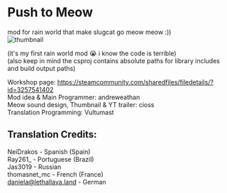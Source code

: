 # Push to Meow
mod for rain world that make slugcat go meow meow :))  
![thumbnail](https://github.com/Andrew-Eathan/push-to-meow/assets/42521608/1d2d68cc-7a2b-4a42-ab6f-0b84b3e501b0)
  
(it's my first rain world mod :sob: i know the code is terrible)  
(also keep in mind the csproj contains absolute paths for library includes and build output paths)  
  
Workshop page: https://steamcommunity.com/sharedfiles/filedetails/?id=3257541402  
Mod idea & Main Programmer: andreweathan<br>
Meow sound design, Thumbnail & YT trailer: cioss<br>
Translation Programming: Vultumast<br>


## Translation Credits:<br>
NeiDrakos - Spanish (Spain)<br>
Ray261_ - Portuguese (Brazil)<br>
Jas3019 - Russian<br>
thomasnet_mc - French (France)<br>
daniela@lethallava.land - German<br>

